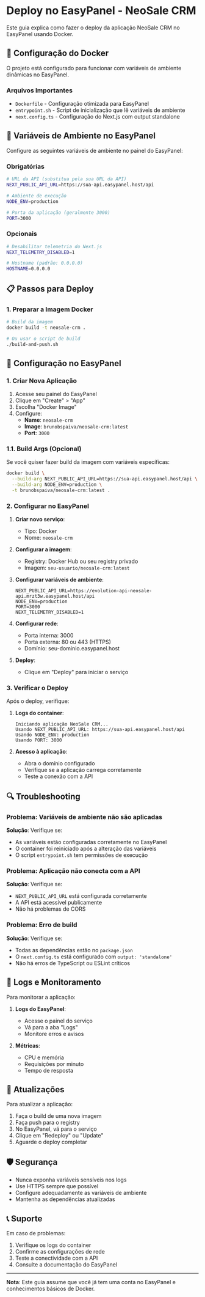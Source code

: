 # Deploy no EasyPanel - NeoSale CRM

Este guia explica como fazer o deploy da aplicação NeoSale CRM no EasyPanel usando Docker.

## 🐳 Configuração do Docker

O projeto está configurado para funcionar com variáveis de ambiente dinâmicas no EasyPanel.

### Arquivos Importantes

- `Dockerfile` - Configuração otimizada para EasyPanel
- `entrypoint.sh` - Script de inicialização que lê variáveis de ambiente
- `next.config.ts` - Configuração do Next.js com output standalone

## 🔧 Variáveis de Ambiente no EasyPanel

Configure as seguintes variáveis de ambiente no painel do EasyPanel:

### Obrigatórias

```bash
# URL da API (substitua pela sua URL da API)
NEXT_PUBLIC_API_URL=https://sua-api.easypanel.host/api

# Ambiente de execução
NODE_ENV=production

# Porta da aplicação (geralmente 3000)
PORT=3000
```

### Opcionais

```bash
# Desabilitar telemetria do Next.js
NEXT_TELEMETRY_DISABLED=1

# Hostname (padrão: 0.0.0.0)
HOSTNAME=0.0.0.0
```

## 📋 Passos para Deploy

### 1. Preparar a Imagem Docker

```bash
# Build da imagem
docker build -t neosale-crm .

# Ou usar o script de build
./build-and-push.sh
```

## 🔧 Configuração no EasyPanel

### 1. Criar Nova Aplicação
1. Acesse seu painel do EasyPanel
2. Clique em "Create" > "App"
3. Escolha "Docker Image"
4. Configure:
   - **Name**: `neosale-crm`
   - **Image**: `brunobspaiva/neosale-crm:latest`
   - **Port**: `3000`

### 1.1. Build Args (Opcional)
Se você quiser fazer build da imagem com variáveis específicas:
```bash
docker build \
  --build-arg NEXT_PUBLIC_API_URL=https://sua-api.easypanel.host/api \
  --build-arg NODE_ENV=production \
  -t brunobspaiva/neosale-crm:latest .
```

### 2. Configurar no EasyPanel

1. **Criar novo serviço**:
   - Tipo: Docker
   - Nome: `neosale-crm`

2. **Configurar a imagem**:
   - Registry: Docker Hub ou seu registry privado
   - Imagem: `seu-usuario/neosale-crm:latest`

3. **Configurar variáveis de ambiente**:
   ```
   NEXT_PUBLIC_API_URL=https://evolution-api-neosale-api.mrzt3w.easypanel.host/api
   NODE_ENV=production
   PORT=3000
   NEXT_TELEMETRY_DISABLED=1
   ```

4. **Configurar rede**:
   - Porta interna: 3000
   - Porta externa: 80 ou 443 (HTTPS)
   - Domínio: seu-dominio.easypanel.host

5. **Deploy**:
   - Clique em "Deploy" para iniciar o serviço

### 3. Verificar o Deploy

Após o deploy, verifique:

1. **Logs do container**:
   ```
   Iniciando aplicação NeoSale CRM...
   Usando NEXT_PUBLIC_API_URL: https://sua-api.easypanel.host/api
   Usando NODE_ENV: production
   Usando PORT: 3000
   ```

2. **Acesso à aplicação**:
   - Abra o domínio configurado
   - Verifique se a aplicação carrega corretamente
   - Teste a conexão com a API

## 🔍 Troubleshooting

### Problema: Variáveis de ambiente não são aplicadas

**Solução**: Verifique se:
- As variáveis estão configuradas corretamente no EasyPanel
- O container foi reiniciado após a alteração das variáveis
- O script `entrypoint.sh` tem permissões de execução

### Problema: Aplicação não conecta com a API

**Solução**: Verifique se:
- `NEXT_PUBLIC_API_URL` está configurada corretamente
- A API está acessível publicamente
- Não há problemas de CORS

### Problema: Erro de build

**Solução**: Verifique se:
- Todas as dependências estão no `package.json`
- O `next.config.ts` está configurado com `output: 'standalone'`
- Não há erros de TypeScript ou ESLint críticos

## 📝 Logs e Monitoramento

Para monitorar a aplicação:

1. **Logs do EasyPanel**:
   - Acesse o painel do serviço
   - Vá para a aba "Logs"
   - Monitore erros e avisos

2. **Métricas**:
   - CPU e memória
   - Requisições por minuto
   - Tempo de resposta

## 🔄 Atualizações

Para atualizar a aplicação:

1. Faça o build de uma nova imagem
2. Faça push para o registry
3. No EasyPanel, vá para o serviço
4. Clique em "Redeploy" ou "Update"
5. Aguarde o deploy completar

## 🛡️ Segurança

- Nunca exponha variáveis sensíveis nos logs
- Use HTTPS sempre que possível
- Configure adequadamente as variáveis de ambiente
- Mantenha as dependências atualizadas

## 📞 Suporte

Em caso de problemas:

1. Verifique os logs do container
2. Confirme as configurações de rede
3. Teste a conectividade com a API
4. Consulte a documentação do EasyPanel

---

**Nota**: Este guia assume que você já tem uma conta no EasyPanel e conhecimentos básicos de Docker.